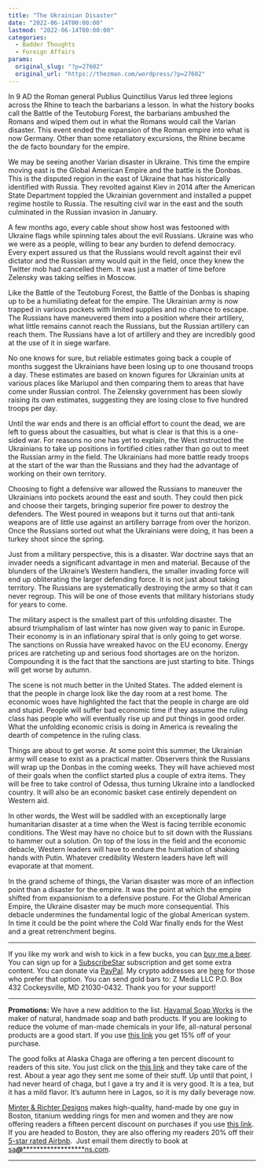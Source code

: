 ```yaml
---
title: "The Ukrainian Disaster"
date: "2022-06-14T00:00:00"
lastmod: "2022-06-14T00:00:00"
categories:
  - Badder Thoughts
  - Foreign Affairs
params:
  original_slug: "?p=27602"
  original_url: "https://thezman.com/wordpress/?p=27602"
---
```


In 9 AD the Roman general Publius Quinctilius Varus led three legions
across the Rhine to teach the barbarians a lesson. In what the history
books call the Battle of the Teutoburg Forest, the barbarians ambushed
the Romans and wiped them out in what the Romans would call the Varian
disaster. This event ended the expansion of the Roman empire into what
is now Germany. Other than some retaliatory excursions, the Rhine became
the de facto boundary for the empire.

We may be seeing another Varian disaster in Ukraine. This time the
empire moving east is the Global American Empire and the battle is the
Donbas. This is the disputed region in the east of Ukraine that has
historically identified with Russia. They revolted against Kiev in 2014
after the American State Department toppled the Ukrainian government and
installed a puppet regime hostile to Russia. The resulting civil war in
the east and the south culminated in the Russian invasion in January.

A few months ago, every cable shout show host was festooned with Ukraine
flags while spinning tales about the evil Russians. Ukraine was who we
were as a people, willing to bear any burden to defend democracy. Every
expert assured us that the Russians would revolt against their evil
dictator and the Russian army would quit in the field, once they knew
the Twitter mob had cancelled them. It was just a matter of time before
Zelensky was taking selfies in Moscow.

Like the Battle of the Teutoburg Forest, the Battle of the Donbas is
shaping up to be a humiliating defeat for the empire. The Ukrainian army
is now trapped in various pockets with limited supplies and no chance to
escape. The Russians have maneuvered them into a position where their
artillery, what little remains cannot reach the Russians, but the
Russian artillery can reach them. The Russians have a lot of artillery
and they are incredibly good at the use of it in siege warfare.

No one knows for sure, but reliable estimates going back a couple of
months suggest the Ukrainians have been losing up to one thousand troops
a day. These estimates are based on known figures for Ukrainian units at
various places like Mariupol and then comparing them to areas that have
come under Russian control. The Zelensky government has been slowly
raising its own estimates, suggesting they are losing close to five
hundred troops per day.

Until the war ends and there is an official effort to count the dead, we
are left to guess about the casualties, but what is clear is that this
is a one-sided war. For reasons no one has yet to explain, the West
instructed the Ukrainians to take up positions in fortified cities
rather than go out to meet the Russian army in the field. The Ukrainians
had more battle ready troops at the start of the war than the Russians
and they had the advantage of working on their own territory.

Choosing to fight a defensive war allowed the Russians to maneuver the
Ukrainians into pockets around the east and south. They could then pick
and choose their targets, bringing superior fire power to destroy the
defenders. The West poured in weapons but it turns out that anti-tank
weapons are of little use against an artillery barrage from over the
horizon. Once the Russians sorted out what the Ukrainians were doing, it
has been a turkey shoot since the spring.

Just from a military perspective, this is a disaster. War doctrine says
that an invader needs a significant advantage in men and material.
Because of the blunders of the Ukraine’s Western handlers, the smaller
invading force will end up obliterating the larger defending force. It
is not just about taking territory. The Russians are systematically
destroying the army so that it can never regroup. This will be one of
those events that military historians study for years to come.

The military aspect is the smallest part of this unfolding disaster. The
absurd triumphalism of last winter has now given way to panic in Europe.
Their economy is in an inflationary spiral that is only going to get
worse. The sanctions on Russia have wreaked havoc on the EU economy.
Energy prices are ratcheting up and serious food shortages are on the
horizon. Compounding it is the fact that the sanctions are just starting
to bite. Things will get worse by autumn.

The scene is not much better in the United States. The added element is
that the people in charge look like the day room at a rest home. The
economic woes have highlighted the fact that the people in charge are
old and stupid. People will suffer bad economic time if they assume the
ruling class has people who will eventually rise up and put things in
good order. What the unfolding economic crisis is doing in America is
revealing the dearth of competence in the ruling class.

Things are about to get worse. At some point this summer, the Ukrainian
army will cease to exist as a practical matter. Observers think the
Russians will wrap up the Donbas in the coming weeks. They will have
achieved most of their goals when the conflict started plus a couple of
extra items. They will be free to take control of Odessa, thus turning
Ukraine into a landlocked country. It will also be an economic basket
case entirely dependent on Western aid.

In other words, the West will be saddled with an exceptionally large
humanitarian disaster at a time when the West is facing terrible
economic conditions. The West may have no choice but to sit down with
the Russians to hammer out a solution. On top of the loss in the field
and the economic debacle, Western leaders will have to endure the
humiliation of shaking hands with Putin. Whatever credibility Western
leaders have left will evaporate at that moment.

In the grand scheme of things, the Varian disaster was more of an
inflection point than a disaster for the empire. It was the point at
which the empire shifted from expansionism to a defensive posture. For
the Global American Empire, the Ukraine disaster may be much more
consequential. This debacle undermines the fundamental logic of the
global American system. In time it could be the point where the Cold War
finally ends for the West and a great retrenchment begins.

------------------------------------------------------------------------

If you like my work and wish to kick in a few bucks, you can
<a href="https://www.buymeacoffee.com/mujolulu" rel="noopener"
target="_blank">buy me a beer</a>. You can sign up for a
<a href="https://www.subscribestar.com/the-z-blog" rel="noopener"
target="_blank">SubscribeStar</a> subscription and get some extra
content. You can donate via <a
href="https://www.paypal.com/donate/?cmd=_s-xclick&amp;hosted_button_id=UDAS2Q8JYA6CN&amp;source=url"
rel="noopener" target="_blank">PayPal</a>. My crypto addresses are
<a href="https://thezman.com/wordpress/?page_id=22713" rel="noopener"
target="_blank">here</a> for those who prefer that option. You can send
gold bars to: Z Media LLC P.O. Box 432 Cockeysville, MD 21030-0432.
Thank you for your support!

------------------------------------------------------------------------

**Promotions:** We have a new addition to the list.
<a href="https://havamalsoapworks.com/" rel="noopener"
target="_blank">Havamal Soap Works</a> is the maker of natural, handmade
soap and bath products. If you are looking to reduce the volume of
man-made chemicals in your life, all-natural personal products are a
good start. If you use
<a href="https://havamalsoapworks.com/discount/ZMAN" rel="noopener"
target="_blank">this link</a> you get 15% off of your purchase.

The good folks at Alaska Chaga are offering a ten percent discount to
readers of this site. You just click on the
<a href="https://alaskachaga.us/discount/ZMAN" rel="noopener noreferrer"
target="_blank">this link</a> and they take care of the rest. About a
year ago they sent me some of their stuff. Up until that point, I had
never heard of chaga, but I gave a try and it is very good. It is a tea,
but it has a mild flavor. It’s autumn here in Lagos, so it is my daily
beverage now.

<a href="https://www.minterandrichterdesigns.com/"
rel="noreferrer nofollow noopener" target="_blank">Minter &amp; Richter
Designs</a> makes high-quality, hand-made by one guy in Boston, titanium
wedding rings for men and women and they are now offering readers a
fifteen percent discount on purchases if you use
<a href="https://www.minterandrichterdesigns.com/discount/ZMAN"
rel="noreferrer nofollow noopener" target="_blank">this link</a>.
<span class="highlight"><span class="colour"><span class="font"><span class="size">If
you are headed to Boston, they are also offering my readers 20% off
their <a
href="https://www.airbnb.com/users/7988017/listings?user_id=7988017&amp;s=3"
rel="noopener noreferrer" target="_blank">5-star rated Airbnb</a>.  Just
email them directly to book at
<a href="mailto:sa***@*********************ns.com"
data-original-string="cxkhgIl3hm/t5Uuk1IE1QA==cb732ER9voGID347sJfSMgBkHfFvVC0Xc8RVLm8VFMEbz+sumiAR4L38hgH8+wfWMtQ"><span
class="apbct-email-encoder"
data-original-string="Q78NvZGtQn1jwk2052JoLw==cb7Y6Lfc/O88ddUHFDm07XzzvRk6n2FBB3GOemz4d2ZO1t9RsJl6/KOauEDdZHYFra5"
title="This contact has been encoded by Anti-Spam by CleanTalk. Click to decode. To finish the decoding make sure that JavaScript is enabled in your browser.">sa<span
class="apbct-blur">***</span>@<span
class="apbct-blur">*********************</span>ns.com</span></a>.</span></span></span></span>

------------------------------------------------------------------------

